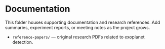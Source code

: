 # Documentation

This folder houses supporting documentation and research references. Add
summaries, experiment reports, or meeting notes as the project grows.

- `reference-papers/` — original research PDFs related to exoplanet detection.

